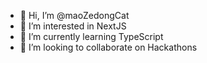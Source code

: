 - 👋 Hi, I’m @maoZedongCat
- 👀 I’m interested in NextJS
- 🌱 I’m currently learning TypeScript
- 💞️ I’m looking to collaborate on Hackathons
